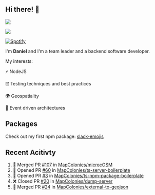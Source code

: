 ## Hi there! 👋
<p>
  <img src="https://i.imgur.com/agb7xe9.png" />
</p>
<p>
  <img src="https://github-readme-stats.vercel.app/api?username=syncush&theme=tokyonight">
</p>

[![Spotify](https://novatorem-rust.vercel.app/api/spotify)](https://open.spotify.com/user/syncush)

I'm **Daniel** and I'm a team leader and a backend software developer.

My interests:

⚡ NodeJS

☑️ Testing techniques and best practices

🌍 Geospatiality

🧠 Event driven architectures

## Packages
Check out my first npm package: [slack-emojis](https://www.npmjs.com/package/slack-emojis)

## Recent Acitivty
<!--START_SECTION:activity-->
1. 🎉 Merged PR [#107](https://github.com/MapColonies/microcOSM/pull/107) in [MapColonies/microcOSM](https://github.com/MapColonies/microcOSM)
2. 💪 Opened PR [#60](https://github.com/MapColonies/ts-server-boilerplate/pull/60) in [MapColonies/ts-server-boilerplate](https://github.com/MapColonies/ts-server-boilerplate)
3. 💪 Opened PR [#3](https://github.com/MapColonies/ts-npm-package-boilerplate/pull/3) in [MapColonies/ts-npm-package-boilerplate](https://github.com/MapColonies/ts-npm-package-boilerplate)
4. ❌ Closed PR [#20](https://github.com/MapColonies/dump-server/pull/20) in [MapColonies/dump-server](https://github.com/MapColonies/dump-server)
5. 🎉 Merged PR [#24](https://github.com/MapColonies/external-to-geojson/pull/24) in [MapColonies/external-to-geojson](https://github.com/MapColonies/external-to-geojson)
<!--END_SECTION:activity-->
